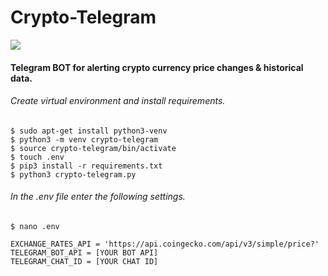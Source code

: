 # Crypto-Telegram

![](https://hits.seeyoufarm.com/api/count/incr/badge.svg?url=https%3A%2F%2Fgithub.com%2Farshetamine%2FCrypto-Telegram&count_bg=%23A4B6F7&title_bg=%23555555&icon=&icon_color=%23E7E7E7&title=hits&edge_flat=false)

#### Telegram BOT for alerting crypto currency price changes &amp; historical data.

###### Create virtual environment and install requirements.

```
$ sudo apt-get install python3-venv
$ python3 -m venv crypto-telegram
$ source crypto-telegram/bin/activate
$ touch .env
$ pip3 install -r requirements.txt
$ python3 crypto-telegram.py
```

###### In the .env file enter the following settings.

```
$ nano .env

EXCHANGE_RATES_API = 'https://api.coingecko.com/api/v3/simple/price?'
TELEGRAM_BOT_API = [YOUR BOT API]
TELEGRAM_CHAT_ID = [YOUR CHAT ID]

```
